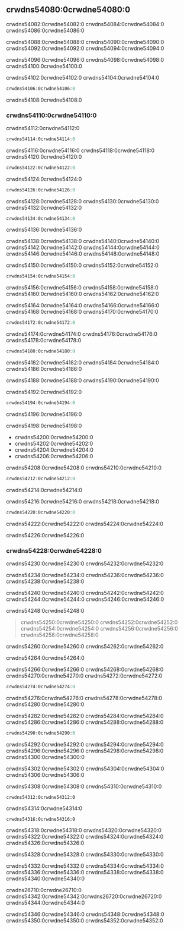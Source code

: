 ## crwdns54080:0crwdne54080:0

crwdns54082:0crwdne54082:0 crwdns54084:0crwdne54084:0 crwdns54086:0crwdne54086:0

crwdns54088:0crwdne54088:0 crwdns54090:0crwdne54090:0 crwdns54092:0crwdne54092:0 crwdns54094:0crwdne54094:0

crwdns54096:0crwdne54096:0 crwdns54098:0crwdne54098:0 crwdns54100:0crwdne54100:0

crwdns54102:0crwdne54102:0 crwdns54104:0crwdne54104:0

```rust
crwdns54106:0crwdne54106:0
```

crwdns54108:0crwdne54108:0

### crwdns54110:0crwdne54110:0

crwdns54112:0crwdne54112:0

```rust
crwdns54114:0crwdne54114:0
```

crwdns54116:0crwdne54116:0 crwdns54118:0crwdne54118:0 crwdns54120:0crwdne54120:0

```rust
crwdns54122:0crwdne54122:0
```

crwdns54124:0crwdne54124:0

```rust
crwdns54126:0crwdne54126:0
```

crwdns54128:0crwdne54128:0 crwdns54130:0crwdne54130:0 crwdns54132:0crwdne54132:0

```rust
crwdns54134:0crwdne54134:0
```


<span class="caption">crwdns54136:0crwdne54136:0</span>

crwdns54138:0crwdne54138:0 crwdns54140:0crwdne54140:0 crwdns54142:0crwdne54142:0 crwdns54144:0crwdne54144:0 crwdns54146:0crwdne54146:0 crwdns54148:0crwdne54148:0

crwdns54150:0crwdne54150:0 crwdns54152:0crwdne54152:0

```rust
crwdns54154:0crwdne54154:0
```

crwdns54156:0crwdne54156:0 crwdns54158:0crwdne54158:0 crwdns54160:0crwdne54160:0 crwdns54162:0crwdne54162:0

crwdns54164:0crwdne54164:0 crwdns54166:0crwdne54166:0 crwdns54168:0crwdne54168:0 crwdns54170:0crwdne54170:0

```rust
crwdns54172:0crwdne54172:0
```

crwdns54174:0crwdne54174:0 crwdns54176:0crwdne54176:0<!-- ignore --> crwdns54178:0crwdne54178:0

```rust
crwdns54180:0crwdne54180:0
```

crwdns54182:0crwdne54182:0 crwdns54184:0crwdne54184:0 crwdns54186:0crwdne54186:0

crwdns54188:0crwdne54188:0 crwdns54190:0crwdne54190:0

crwdns54192:0crwdne54192:0

```rust
crwdns54194:0crwdne54194:0
```


<span class="caption">crwdns54196:0crwdne54196:0</span>

crwdns54198:0crwdne54198:0

* crwdns54200:0crwdne54200:0
* crwdns54202:0crwdne54202:0
* crwdns54204:0crwdne54204:0
* crwdns54206:0crwdne54206:0

crwdns54208:0crwdne54208:0 crwdns54210:0crwdne54210:0

```rust
crwdns54212:0crwdne54212:0
```

crwdns54214:0crwdne54214:0

crwdns54216:0crwdne54216:0 crwdns54218:0crwdne54218:0

```rust
crwdns54220:0crwdne54220:0
```

crwdns54222:0crwdne54222:0 crwdns54224:0crwdne54224:0

crwdns54226:0crwdne54226:0

### crwdns54228:0crwdne54228:0

crwdns54230:0crwdne54230:0 crwdns54232:0crwdne54232:0

crwdns54234:0crwdne54234:0 crwdns54236:0crwdne54236:0 crwdns54238:0crwdne54238:0

crwdns54240:0crwdne54240:0 crwdns54242:0crwdne54242:0 crwdns54244:0crwdne54244:0 crwdns54246:0crwdne54246:0

crwdns54248:0crwdne54248:0

> crwdns54250:0crwdne54250:0 crwdns54252:0crwdne54252:0 crwdns54254:0crwdne54254:0 crwdns54256:0crwdne54256:0 crwdns54258:0crwdne54258:0

crwdns54260:0crwdne54260:0 crwdns54262:0crwdne54262:0

crwdns54264:0crwdne54264:0

crwdns54266:0crwdne54266:0 crwdns54268:0crwdne54268:0 crwdns54270:0crwdne54270:0<!-- ignore -->
crwdns54272:0crwdne54272:0

```rust
crwdns54274:0crwdne54274:0
```

crwdns54276:0crwdne54276:0 crwdns54278:0crwdne54278:0 crwdns54280:0crwdne54280:0

crwdns54282:0crwdne54282:0 crwdns54284:0crwdne54284:0 crwdns54286:0crwdne54286:0 crwdns54288:0crwdne54288:0

```rust
crwdns54290:0crwdne54290:0
```

crwdns54292:0crwdne54292:0 crwdns54294:0crwdne54294:0 crwdns54296:0crwdne54296:0 crwdns54298:0crwdne54298:0 crwdns54300:0crwdne54300:0

crwdns54302:0crwdne54302:0 crwdns54304:0crwdne54304:0 crwdns54306:0crwdne54306:0

crwdns54308:0crwdne54308:0 crwdns54310:0crwdne54310:0

```rust,ignore,does_not_compile
crwdns54312:0crwdne54312:0
```

crwdns54314:0crwdne54314:0

```console
crwdns54316:0crwdne54316:0
```

crwdns54318:0crwdne54318:0 crwdns54320:0crwdne54320:0 crwdns54322:0crwdne54322:0 crwdns54324:0crwdne54324:0 crwdns54326:0crwdne54326:0

crwdns54328:0crwdne54328:0 crwdns54330:0crwdne54330:0

crwdns54332:0crwdne54332:0 crwdns54334:0crwdne54334:0 crwdns54336:0crwdne54336:0 crwdns54338:0crwdne54338:0 crwdns54340:0crwdne54340:0

crwdns26710:0crwdne26710:0 crwdns54342:0crwdne54342:0<!-- ignore -->crwdns26720:0crwdne26720:0 crwdns54344:0crwdne54344:0

crwdns54346:0crwdne54346:0 crwdns54348:0crwdne54348:0 crwdns54350:0crwdne54350:0 crwdns54352:0crwdne54352:0
